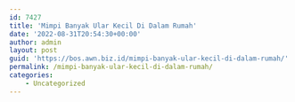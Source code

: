 ```yaml
---
id: 7427
title: 'Mimpi Banyak Ular Kecil Di Dalam Rumah'
date: '2022-08-31T20:54:30+00:00'
author: admin
layout: post
guid: 'https://bos.awn.biz.id/mimpi-banyak-ular-kecil-di-dalam-rumah/'
permalink: /mimpi-banyak-ular-kecil-di-dalam-rumah/
categories:
    - Uncategorized
---
```


